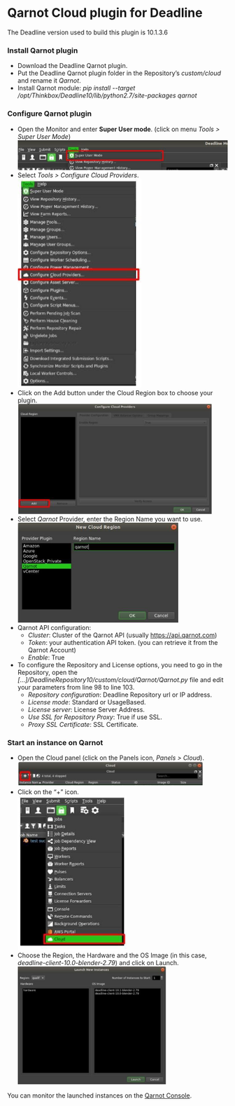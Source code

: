 # Qarnot Cloud plugin for Deadline

The Deadline version used to build this plugin is 10.1.3.6

### Install Qarnot plugin
  * Download the Deadline Qarnot plugin.
  * Put the Deadline Qarnot plugin folder in the Repository’s *custom/cloud* and rename it *Qarnot*.
  * Install Qarnot module: *pip install --target /opt/Thinkbox/Deadline10/lib/python2.7/site-packages qarnot*

### Configure Qarnot plugin
  * Open the Monitor and enter **Super User mode**. (click on menu *Tools > Super User Mode*)  
![image1](images/1.png)
  * Select *Tools > Configure Cloud Providers*.  
![image2](images/2.png)
  * Click on the Add button under the Cloud Region box to choose your plugin.  
![image3](images/3.png)
  * Select *Qarnot* Provider, enter the Region Name you want to use.  
![image4](images/4.png)
  * Qarnot API configuration:
    * *Cluster*: Cluster of the Qarnot API (usually https://api.qarnot.com)
    * *Token*: your authentication API token. (you can retrieve it from the Qarnot Account)
    * *Enable*: True
  * To configure the Repository and License options, you need to go in the Repository, open the *[...]/DeadlineRepository10/custom/cloud/Qarnot/Qarnot.py* file and edit your parameters from line 98 to line 103.
    * *Repository configuration*: Deadline Repository url or IP address.
    * *License mode*: Standard or UsageBased.
    * *License server*: License Server Address.
    * *Use SSL for Repository Proxy*: True if use SSL.
    * *Proxy SSL Certificate*: SSL Certificate.

### Start an instance on Qarnot
  * Open the Cloud panel (click on the Panels icon, *Panels > Cloud*).  
![image5](images/5.png)
  * Click on the “+” icon.  
![image6](images/6.png)
  * Choose the Region, the Hardware and the OS Image (in this case, *deadline-client-10.0-blender-2.79*) and click on Launch.  
![image7](images/7.png)

You can monitor the launched instances on the [Qarnot Console](https://console.qarnot.com).
